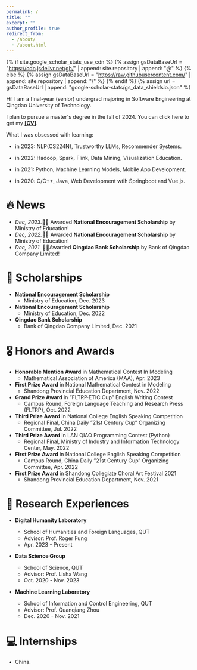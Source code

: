 ```yaml
---
permalink: /
title: ""
excerpt: ""
author_profile: true
redirect_from: 
  - /about/
  - /about.html
---
```


{% if site.google_scholar_stats_use_cdn %}
{% assign gsDataBaseUrl = "https://cdn.jsdelivr.net/gh/" | append: site.repository | append: "@" %}
{% else %}
{% assign gsDataBaseUrl = "https://raw.githubusercontent.com/" | append: site.repository | append: "/" %}
{% endif %}
{% assign url = gsDataBaseUrl | append: "google-scholar-stats/gs_data_shieldsio.json" %}

<span class='anchor' id='about-me'></span>

Hi! I am a final-year (senior) undergrad majoring in Software Engineering at Qingdao University of Technology. 

I plan to pursue a master's degree in the fall of 2024. You can click here to get my [**[CV]**](https://drive.google.com/file/d/1CWQjHMU_N-PV6bNysmibYmeCKOBBgvhe/view?usp=drive_link).

What I was obsessed with learning:

- in 2023: NLP(CS224N), Trustworthy LLMs, Recommender Systems. 

- in 2022: Hadoop, Spark, Flink, Data Mining, Visualization Education. 

- in 2021: Python, Machine Learning Models, Mobile App Development.

- in 2020: C/C++, Java, Web Development wtih Springboot and Vue.js.




# 🔥 News
- *Dec, 2023.*🎉🎉 Awarded **National Encouragement Scholarship** by Ministry of Education!
- *Dec, 2022.*🎉🎉 Awarded **National Encouragement Scholarship** by Ministry of Education!
- *Dec, 2021.* 🎉🎉Awarded **Qingdao Bank Scholarship** by Bank of Qingdao Company Limited!

# 🏅 Scholarships 
- **National Encouragement Scholarship**
  - Ministry of Education, Dec. 2023
- **National Encouragement Scholarship** 
  - Ministry of Education, Dec. 2022
- **Qingdao Bank Scholarship**
  - Bank of Qingdao Company Limited, Dec. 2021

# 🎖 Honors and Awards
- **Honorable Mention Award** in Mathematical Contest In Modeling
  - Mathematical Association of America (MAA), Apr. 2023
- **First Prize Award** in National Mathematical Contest in Modeling
  - Shandong Provincial Education Department, Nov. 2022
- **Grand Prize Award** in ”FLTRP·ETIC Cup” English Writing Contest
  - Campus Round, Foreign Language Teaching and Research Press (FLTRP), Oct. 2022
- **Third Prize Award** in National College English Speaking Competition
  - Regional Final, China Daily ”21st Century Cup” Organizing Committee, Jul. 2022
- **Third Prize Award** in LAN QIAO Programming Contest (Python)
  - Regional Final, Ministry of Industry and Information Technology Center, May. 2022
- **First Prize Award** in National College English Speaking Competition
  - Campus Round, China Daily ”21st Century Cup” Organizing Committee, Apr. 2022
- **First Prize Award** in Shandong Collegiate Choral Art Festival 2021
  - Shandong Provincial Education Department, Nov. 2021

# 🔬 Research Experiences 
- **Digital Humanity Laboratory**
  - School of Humanities and Foreign Languages, QUT
  - Advisor: Prof. Roger Fung
  - Apr. 2023 - Present

- **Data Science Group**
  - School of Science, QUT
  - Advisor: Prof. Lisha Wang
  - Oct. 2020 - Nov. 2023

- **Machine Learning Laboratory**
  - School of Information and Control Engineering, QUT
  - Advisor: Prof. Quanqiang Zhou
  - Dec. 2020 - Nov. 2021

# 💻 Internships

-  China.
